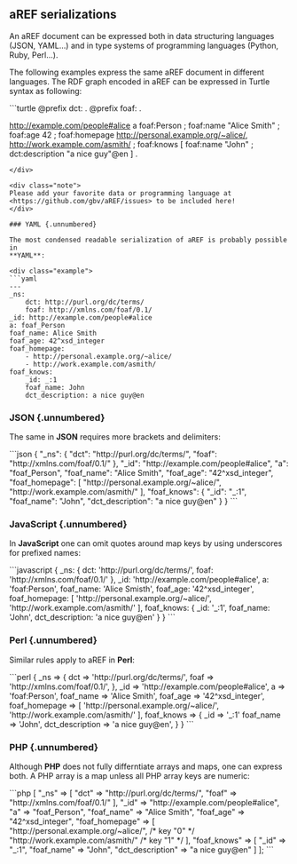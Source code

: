## aREF serializations

An aREF document can be expressed both in data structuring languages (JSON,
YAML...) and in type systems of programming languages (Python, Ruby, Perl...).

The following examples express the same aREF document in different languages. The
RDF graph encoded in aREF can be expressed in Turtle syntax as following:

<div class="example">
```turtle
@prefix dct: <http://purl.org/dc/terms/> .
@prefix foaf: <http://xmlns.com/foaf/0.1/> .

<http://example.com/people#alice> a foaf:Person ;
    foaf:name "Alice Smith" ;
    foaf:age 42 ;
    foaf:homepage 
        <http://personal.example.org/~alice/>, 
        <http://work.example.com/asmith/> ;
    foaf:knows [
        foaf:name "John" ;
        dct:description "a nice guy"@en 
    ]
.
```
</div>

<div class="note">
Please add your favorite data or programming language at
<https://github.com/gbv/aREF/issues> to be included here!
</div>

### YAML {.unnumbered}

The most condensed readable serialization of aREF is probably possible in
**YAML**:

<div class="example">
```yaml
---
_ns: 
    dct: http://purl.org/dc/terms/
    foaf: http://xmlns.com/foaf/0.1/
_id: http://example.com/people#alice
a: foaf_Person
foaf_name: Alice Smith
foaf_age: 42^xsd_integer 
foaf_homepage: 
    - http://personal.example.org/~alice/ 
    - http://work.example.com/asmith/ 
foaf_knows:
    _id: _:1
    foaf_name: John
    dct_description: a nice guy@en
```
</div>

### JSON {.unnumbered}

The same in **JSON** requires more brackets and delimiters:

<div class="example">
```json
{ 
    "_ns": { 
        "dct": "http://purl.org/dc/terms/",
        "foaf": "http://xmlns.com/foaf/0.1/"
    },
    "_id": "http://example.com/people#alice",
    "a": "foaf_Person",
    "foaf_name": "Alice Smith",
    "foaf_age": "42^xsd_integer",
    "foaf_homepage": [
       "http://personal.example.org/~alice/",
       "http://work.example.com/asmith/" 
    ],
    "foaf_knows": { 
        "_id": "_:1",
        "foaf_name": "John",
        "dct_description": "a nice guy@en" 
    }
}
```
</div>

### JavaScript {.unnumbered}

In **JavaScript** one can omit quotes around map keys by using underscores for
prefixed names:

<div class="example">
```javascript
{ 
    _ns: { 
        dct: 'http://purl.org/dc/terms/',
        foaf: 'http://xmlns.com/foaf/0.1/'
    },
    _id: 'http://example.com/people#alice',
    a: 'foaf:Person',
    foaf_name: 'Alice Smisth',
    foaf_age: '42^xsd_integer',
    foaf_homepage: [
       'http://personal.example.org/~alice/',
       'http://work.example.com/asmith/' 
    ],
    foaf_knows: { 
        _id: '_:1',
        foaf_name: 'John',
        dct_description: 'a nice guy@en' 
    }
}
```
</div>

### Perl {.unnumbered}

Similar rules apply to aREF in **Perl**:

<div class="example">
```perl
{
    _ns => {
       dct => 'http://purl.org/dc/terms/',
       foaf => 'http://xmlns.com/foaf/0.1/',
    },
    _id => 'http://example.com/people#alice',
    a   => 'foaf:Person',
    foaf_name => 'Alice Smith',
    foaf_age  => '42^xsd_integer', 
    foaf_homepage => [
        'http://personal.example.org/~alice/',
        'http://work.example.com/asmith/' 
    ],
    foaf_knows => {
        _id => '_:1'
        foaf_name => 'John',
        dct_description => 'a nice guy@en',
    }
}
```
</div>

### PHP {.unnumbered}

Although **PHP** does not fully differntiate arrays and maps, one can express
both. A PHP array is a map unless all PHP array keys are numeric:

<div class="example">
```php
[
    "_ns" => [ 
        "dct" => "http://purl.org/dc/terms/",
       "foaf" => "http://xmlns.com/foaf/0.1/"
    ],
    "_id" => "http://example.com/people#alice",
    "a" => "foaf_Person",
    "foaf_name" => "Alice Smith",
    "foaf_age"  => "42^xsd_integer",
    "foaf_homepage" => [
        "http://personal.example.org/~alice/",  /* key "0" */
        "http://work.example.com/asmith/"       /* key "1" */
    ],
    "foaf_knows" => [
        "_id" => "_:1",
        "foaf_name" => "John",
        "dct_description" => "a nice guy@en"
    ]
];
```
</div>

